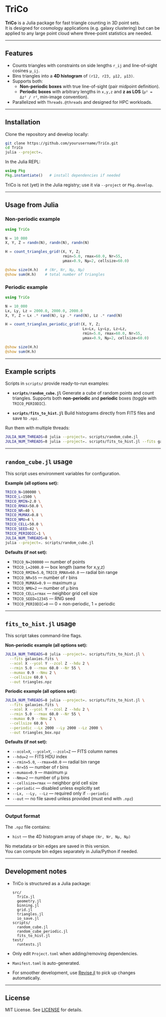 # TriCo

**TriCo** is a Julia package for fast triangle counting in 3D point sets.  
It is designed for cosmology applications (e.g. galaxy clustering) but can be applied
to any large point cloud where three-point statistics are needed.

---

## Features

- Counts triangles with constraints on side lengths `r_ij` and line-of-sight cosines `μ_ij`.
- Bins triangles into a **4D histogram** of `(r12, r23, μ12, μ13)`.
- Supports both:
  - **Non-periodic boxes** with true line-of-sight (pair midpoint definition).
  - **Periodic boxes** with arbitrary lengths in `x,y,z` and **z as LOS** (`μ² = Δz² / r²`, min-image convention).
- Parallelized with `Threads.@threads` and designed for HPC workloads.

---

## Installation

Clone the repository and develop locally:

```bash
git clone https://github.com/yourusername/TriCo.git
cd TriCo
julia --project=.
```

In the Julia REPL:

```julia
using Pkg
Pkg.instantiate()   # install dependencies if needed
```

TriCo is not (yet) in the Julia registry; use it via `--project` or `Pkg.develop`.

---

## Usage from Julia

### Non-periodic example

```julia
using TriCo

N = 10_000
X, Y, Z = randn(N), randn(N), randn(N)

H = count_triangles_grid!(X, Y, Z;
                          rmin=5.0, rmax=60.0, Nr=55,
                          μmax=0.9, Nμ=2, cellsize=60.0)

@show size(H.h)   # (Nr, Nr, Nμ, Nμ)
@show sum(H.h)    # total number of triangles
```

### Periodic example

```julia
using TriCo

N = 10_000
Lx, Ly, Lz = 2000.0, 2000.0, 2000.0
X, Y, Z = Lx .* rand(N), Ly .* rand(N), Lz .* rand(N)

H = count_triangles_periodic_grid!(X, Y, Z;
                                   Lx=Lx, Ly=Ly, Lz=Lz,
                                   rmin=5.0, rmax=60.0, Nr=55,
                                   μmax=0.9, Nμ=2, cellsize=60.0)

@show size(H.h)
@show sum(H.h)
```

---

## Example scripts

Scripts in `scripts/` provide ready-to-run examples:

- **`scripts/random_cube.jl`**
  Generate a cube of random points and count triangles.
  Supports both **non-periodic** and **periodic** boxes (toggle with `TRICO_PERIODIC`).

- **`scripts/fits_to_hist.jl`**
  Build histograms directly from FITS files and save to `.npz`.

Run them with multiple threads:

```bash
JULIA_NUM_THREADS=8 julia --project=. scripts/random_cube.jl
JULIA_NUM_THREADS=8 julia --project=. scripts/fits_to_hist.jl --fits galaxies.fits
```

---

## `random_cube.jl` usage

This script uses environment variables for configuration.

**Example (all options set):**

```bash
TRICO_N=100000 \
TRICO_L=1500 \
TRICO_RMIN=2.0 \
TRICO_RMAX=50.0 \
TRICO_NR=40 \
TRICO_MUMAX=0.8 \
TRICO_NMU=4 \
TRICO_CELL=50.0 \
TRICO_SEED=42 \
TRICO_PERIODIC=1 \
JULIA_NUM_THREADS=8 \
julia --project=. scripts/random_cube.jl
```

**Defaults (if not set):**

- `TRICO_N=200000` — number of points
- `TRICO_L=2000.0` — box length (same for x,y,z)
- `TRICO_RMIN=5.0`, `TRICO_RMAX=60.0` — radial bin range
- `TRICO_NR=55` — number of r bins
- `TRICO_MUMAX=0.9` — maximum μ
- `TRICO_NMU=2` — number of μ bins
- `TRICO_CELL=rmax` — neighbor grid cell size
- `TRICO_SEED=12345` — RNG seed
- `TRICO_PERIODIC=0` — 0 = non-periodic, 1 = periodic

---

## `fits_to_hist.jl` usage

This script takes command-line flags.

**Non-periodic example (all options set):**

```bash
JULIA_NUM_THREADS=8 julia --project=. scripts/fits_to_hist.jl \
  --fits galaxies.fits \
  --xcol X --ycol Y --zcol Z --hdu 2 \
  --rmin 5.0 --rmax 60.0 --Nr 55 \
  --mumax 0.9 --Nmu 2 \
  --cellsize 60.0 \
  --out triangles.npz
```

**Periodic example (all options set):**

```bash
JULIA_NUM_THREADS=8 julia --project=. scripts/fits_to_hist.jl \
  --fits galaxies.fits \
  --xcol X --ycol Y --zcol Z --hdu 2 \
  --rmin 5.0 --rmax 60.0 --Nr 55 \
  --mumax 0.9 --Nmu 2 \
  --cellsize 60.0 \
  --periodic --Lx 2000 --Ly 2000 --Lz 2000 \
  --out triangles_box.npz
```

**Defaults (if not set):**

- `--xcol=X`, `--ycol=Y`, `--zcol=Z` — FITS column names
- `--hdu=2` — FITS HDU index
- `--rmin=5.0`, `--rmax=60.0` — radial bin range
- `--Nr=55` — number of r bins
- `--mumax=0.9` — maximum μ
- `--Nmu=2` — number of μ bins
- `--cellsize=rmax` — neighbor grid cell size
- `--periodic` — disabled unless explicitly set
- `--Lx, --Ly, --Lz` — required only if `--periodic`
- `--out` — no file saved unless provided (must end with `.npz`)

---

### Output format

The `.npz` file contains:

- `hist` — the 4D histogram array of shape `(Nr, Nr, Nμ, Nμ)`

No metadata or bin edges are saved in this version.  
You can compute bin edges separately in Julia/Python if needed.

---

## Development notes

- TriCo is structured as a Julia package:
  ```
  src/
    TriCo.jl
    geometry.jl
    binning.jl
    grid.jl
    triangles.jl
    io_save.jl
  scripts/
    random_cube.jl
    random_cube_periodic.jl
    fits_to_hist.jl
  test/
    runtests.jl
  ```

- Only edit `Project.toml` when adding/removing dependencies.
- `Manifest.toml` is auto-generated.
- For smoother development, use [Revise.jl](https://timholy.github.io/Revise.jl/stable/) to pick up changes automatically.

---

## License

MIT License. See [LICENSE](LICENSE) for details.

